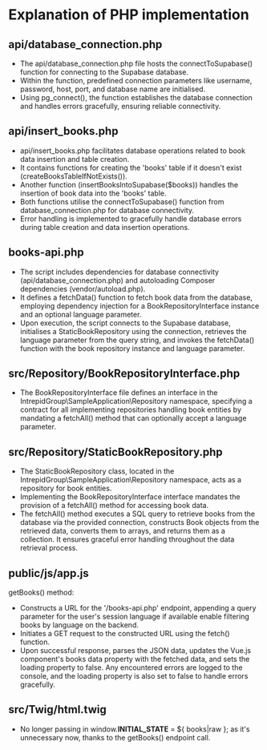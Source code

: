 # Explanation of PHP implementation

## api/database_connection.php
- The api/database_connection.php file hosts the connectToSupabase() function for connecting to the Supabase database.
- Within the function, predefined connection parameters like username, password, host, port, and database name are initialised.
- Using pg_connect(), the function establishes the database connection and handles errors gracefully, ensuring reliable connectivity.

## api/insert_books.php
- api/insert_books.php facilitates database operations related to book data insertion and table creation.
- It contains functions for creating the 'books' table if it doesn't exist (createBooksTableIfNotExists()).
- Another function (insertBooksIntoSupabase($books)) handles the insertion of book data into the 'books' table.
- Both functions utilise the connectToSupabase() function from database_connection.php for database connectivity.
- Error handling is implemented to gracefully handle database errors during table creation and data insertion operations.

## books-api.php
- The script includes dependencies for database connectivity (api/database_connection.php) and autoloading Composer dependencies (vendor/autoload.php).
- It defines a fetchData() function to fetch book data from the database, employing dependency injection for a BookRepositoryInterface instance and an optional language parameter.
- Upon execution, the script connects to the Supabase database, initialises a StaticBookRepository using the connection, retrieves the language parameter from the query string, and invokes the fetchData() function with the book repository instance and language parameter.

## src/Repository/BookRepositoryInterface.php
- The BookRepositoryInterface file defines an interface in the IntrepidGroup\SampleApplication\Repository namespace, specifying a contract for all implementing repositories handling book entities by mandating a fetchAll() method that can optionally accept a language parameter.

## src/Repository/StaticBookRepository.php
- The StaticBookRepository class, located in the IntrepidGroup\SampleApplication\Repository namespace, acts as a repository for book entities.
- Implementing the BookRepositoryInterface interface mandates the provision of a fetchAll() method for accessing book data.
- The fetchAll() method executes a SQL query to retrieve books from the database via the provided connection, constructs Book objects from the retrieved data, converts them to arrays, and returns them as a collection. It ensures graceful error handling throughout the data retrieval process.

## public/js/app.js
getBooks() method:
- Constructs a URL for the '/books-api.php' endpoint, appending a query parameter for the user's session language if available enable filtering books by language on the backend.
- Initiates a GET request to the constructed URL using the fetch() function.
- Upon successful response, parses the JSON data, updates the Vue.js component's books data property with the fetched data, and sets the loading property to false. Any encountered errors are logged to the console, and the loading property is also set to false to handle errors gracefully.

## src/Twig/html.twig
- No longer passing in window.__INITIAL_STATE__ = ${ books|raw }; as it's unnecessary now, thanks to the getBooks() endpoint call.

  
